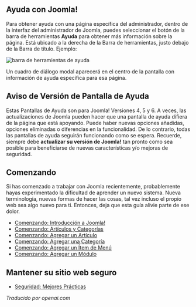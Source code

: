 <!-- Filename: Help5.x:Start_Here  / Display title: Commencez ici -->

## Ayuda con Joomla!

Para obtener ayuda con una página específica del administrador, dentro de la interfaz del administrador de Joomla, puedes seleccionar el botón de la barra de herramientas **Ayuda** para obtener más información sobre la página. Está ubicado a la derecha de la Barra de herramientas, justo debajo de la Barra de título. Ejemplo:

![barra de herramientas de ayuda](../../../es/images/help-screens/start-here-top-bars.png)

Un cuadro de diálogo modal aparecerá en el centro de la pantalla con información de ayuda específica para esa página.

## Aviso de Versión de Pantalla de Ayuda

Estas Pantallas de Ayuda son para Joomla! Versiones 4, 5 y 6. A veces, las actualizaciones de Joomla
pueden hacer que una pantalla de ayuda difiera de la página que está apoyando. Puede haber
nuevas opciones añadidas, opciones eliminadas o diferencias en la funcionalidad. De lo contrario,
todas las pantallas de ayuda seguirán funcionando como se espera. Recuerde, siempre debe
**actualizar su versión de Joomla!** tan pronto como sea posible para beneficiarse
de nuevas características y/o mejoras de seguridad.

## Comenzando

Si has comenzado a trabajar con Joomla recientemente, probablemente hayas
experimentado la dificultad de aprender un nuevo sistema. Nueva terminología, nuevas
formas de hacer las cosas, tal vez incluso el propio web sea algo nuevo para ti.
Entonces, deja que esta guía alivie parte de ese dolor.

- [Comenzando: Introducción a Joomla!](jdocmanual?article=user/getting-started/introduction-to-joomla "Introducción a Joomla!")
- [Comenzando: Artículos y Categorías](jdocmanual?article=user/getting-started/articles-and-categories "Artículos y Categorías")
- [Comenzando: Agregar un Artículo](jdocmanual?article=user/getting-started/adding-an-article "Agregar un Artículo")
- [Comenzando: Agregar una Categoría](jdocmanual?article=user/getting-started/adding-a-category "Agregar una Categoría")
- [Comenzando: Agregar un Ítem de Menú](jdocmanual?article=user/getting-started/adding-a-menu-item "Agregar un Ítem de Menú")
- [Comenzando: Agregar un Módulo](jdocmanual?article=user/getting-started/adding-a-module "Agregar un Módulo")


## Mantener su sitio web seguro

- [Seguridad: Mejores Prácticas](jdocmanual?article=user/security/best-practices "Seguridad: Mejores Prácticas")

*Traducido por openai.com*

